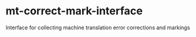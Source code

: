# mt-correct-mark-interface
Interface for collecting machine translation error corrections and markings

